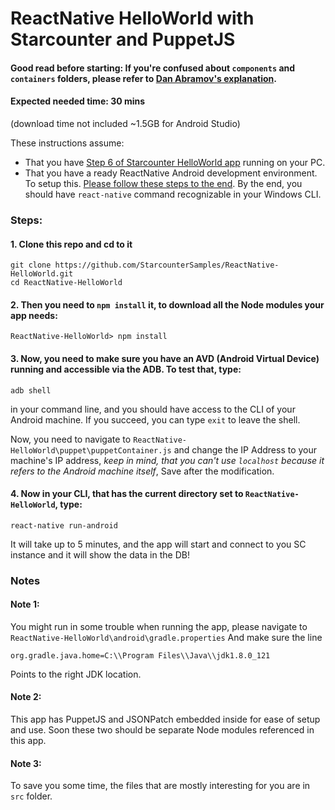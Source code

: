 # ReactNative HelloWorld with Starcounter and PuppetJS

#### Good read before starting: If you're confused about `components` and `containers` folders, please refer to [Dan Abramov's explanation](https://medium.com/@dan_abramov/smart-and-dumb-components-7ca2f9a7c7d0#.492it94gu).

#### Expected needed time: 30 mins 
(download time not included ~1.5GB for Android Studio)

These instructions assume:
* That you have [Step 6 of Starcounter HelloWorld app](https://starcounter.io/hello-world/cancel-delete-hello-world-part-6) running on your PC.
* That you have a ready ReactNative Android development environment. To setup this. [Please follow these steps to the end](https://facebook.github.io/react-native/docs/getting-started.html). By the end, you should have `react-native` command recognizable in your Windows CLI.

### Steps:
#### 1. Clone this repo and cd to it
```
git clone https://github.com/StarcounterSamples/ReactNative-HelloWorld.git
cd ReactNative-HelloWorld
```
#### 2. Then you need to `npm install` it, to download all the Node modules your app needs:
```
ReactNative-HelloWorld> npm install
```
#### 3. Now,  you need to make sure you have an AVD (Android Virtual Device) running and accessible via the ADB. To test that, type:
```
adb shell
```
in your command line, and you should have access to the CLI of your Android machine. If you succeed, you can type `exit` to leave the shell.

Now, you need to navigate to `ReactNative-HelloWorld\puppet\puppetContainer.js` and change the IP Address to your machine's IP address, *keep in mind, that you can't use `localhost` because it refers to the Android machine itself*, Save after the modification.

#### 4. Now in your CLI, that has the current directory set to `ReactNative-HelloWorld`, type:
```
react-native run-android
```
It will take up to 5 minutes, and the app will start and connect to you SC instance and it will show the data in the DB!

### Notes
#### Note 1:

You might run in some trouble when running the app, please navigate to `ReactNative-HelloWorld\android\gradle.properties`
And make sure the line
```
org.gradle.java.home=C:\\Program Files\\Java\\jdk1.8.0_121
```
Points to the right JDK location.

#### Note 2:
This app has PuppetJS and JSONPatch embedded inside for ease of setup and use. Soon these two should be separate Node modules referenced in this app.

#### Note 3:
To save you some time, the files that are mostly interesting for you are in `src` folder.